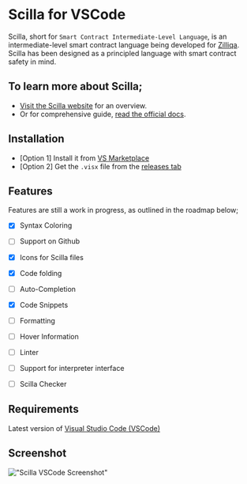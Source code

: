 # Scilla for VSCode

Scilla, short for `Smart Contract Intermediate-Level Language`, is an intermediate-level smart contract language being developed for [Zilliqa](https://zilliqa.com/). Scilla has been designed as a principled language with smart contract safety in mind.
‍
## To learn more about Scilla;
- [Visit the Scilla website](https://scilla-lang.org/) for an overview.
- Or for comprehensive guide, [read the official docs](https://scilla.readthedocs.io/en/latest/index.html).

## Installation 
- [Option 1] Install it from [VS Marketplace](https://marketplace.visualstudio.com/items?itemName=as1ndu.scilla)
- [Option 2]  Get the `.visx` file from the [releases tab](https://github.com/as1ndu/scilla/releases)


## Features

Features are still a work in progress, as outlined in the roadmap below;

- [x] Syntax Coloring
- [ ] Support on Github
- [X] Icons for Scilla files
- [X] Code folding
- [ ] Auto-Completion
- [x] Code Snippets
- [ ] Formatting
- [ ] Hover Information
- [ ] Linter
- [ ] Support for interpreter interface
- [ ] Scilla Checker


## Requirements

Latest version of [Visual Studio Code (VSCode)](https://code.visualstudio.com/)

## Screenshot

!["Scilla VSCode Screenshot"](https://github.com/as1ndu/scilla/raw/master/img/screenshot.jpg)


